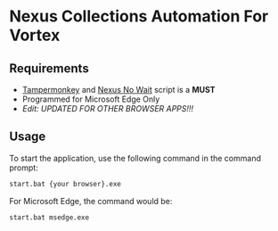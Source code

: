 # Nexus Collections Automation For Vortex

## Requirements

- [Tampermonkey](https://www.tampermonkey.net/) and [Nexus No Wait](https://greasyfork.org/tr/scripts/394039-nexus-no-wait) script is a **MUST**
- Programmed for Microsoft Edge Only
- *Edit: UPDATED FOR OTHER BROWSER APPS!!!*

## Usage

To start the application, use the following command in the command prompt:

```sh
start.bat {your browser}.exe
```

For Microsoft Edge, the command would be:

```sh
start.bat msedge.exe
```